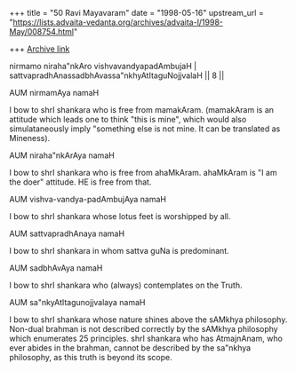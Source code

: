 +++
title = "50 Ravi Mayavaram"
date = "1998-05-16"
upstream_url = "https://lists.advaita-vedanta.org/archives/advaita-l/1998-May/008754.html"

+++
[Archive link](https://lists.advaita-vedanta.org/archives/advaita-l/1998-May/008754.html)

nirmamo niraha"nkAro vishvavandyapadAmbujaH |
sattvapradhAnassadbhAvassa"nkhyAtItaguNojjvalaH || 8 ||

AUM nirmamAya namaH

I bow to shrI shankara who is free from mamakAram. (mamakAram is an
attitude which leads one to think "this is mine", which would also
simulataneously imply "something else is not mine. It can be
translated as Mineness).

AUM niraha"nkArAya namaH

I bow to shrI shankara who is free from ahaMkAram.
ahaMkAram is "I am the doer" attitude. HE is free from that.

AUM vishva-vandya-padAmbujAya namaH

I bow to shrI shankara whose lotus feet is worshipped by all.

AUM sattvapradhAnaya namaH

I bow to shrI shankara in whom sattva guNa is predominant.

AUM sadbhAvAya namaH

I bow to shrI shankara who (always) contemplates on the Truth.

AUM sa"nkyAtItagunojjvalaya namaH

I bow to shrI shankara whose nature shines above the sAMkhya
philosophy. Non-dual brahman is not described correctly by the sAMkhya
philosophy which enumerates 25 principles. shrI shankara who has
AtmajnAnam, who ever abides in the brahman, cannot be described by the
sa"nkhya philosophy, as this truth is beyond its scope.

